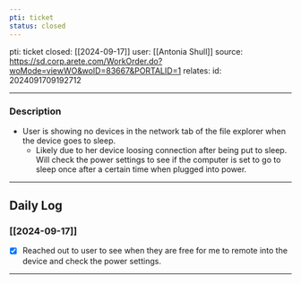 ```yaml
---
pti: ticket
status: closed
---
```

pti: ticket 
closed: [[2024-09-17]]
user: [[Antonia Shull]]
source: https://sd.corp.arete.com/WorkOrder.do?woMode=viewWO&woID=83667&PORTALID=1
relates: 
id: 2024091709192712

---
### Description
- User is showing no devices in the network tab of the file explorer when the device goes to sleep.
	- Likely due to her device loosing connection after being put to sleep. Will check the power settings to see if the computer is set to go to sleep once after a certain time when plugged into power.
---
## Daily Log
### [[2024-09-17]]
- [x] Reached out to user to see when they are free for me to remote into the device and check the power settings.
---




